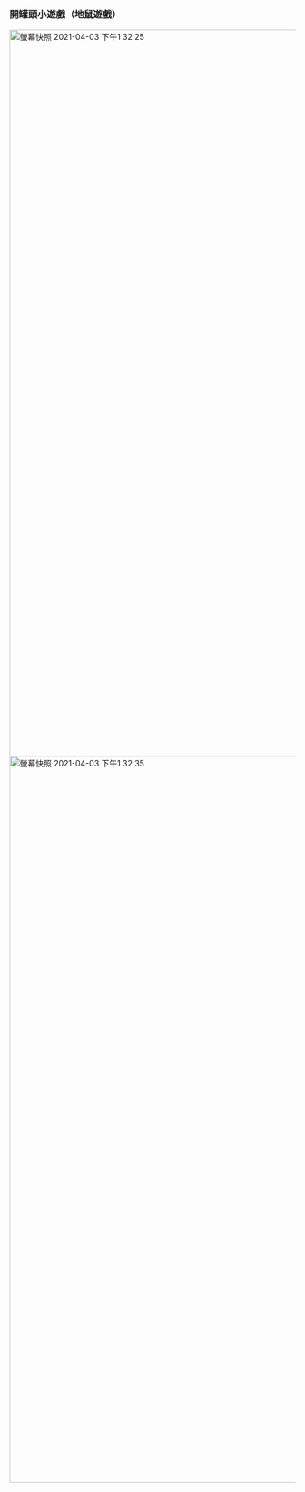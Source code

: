 ### 開罐頭小遊戲（地鼠遊戲）

<img width="1280" alt="螢幕快照 2021-04-03 下午1 32 25" src="https://user-images.githubusercontent.com/70134566/113469602-5dc7cf80-9481-11eb-8d07-750b0fd1dcc8.png">
<img width="1280" alt="螢幕快照 2021-04-03 下午1 32 35" src="https://user-images.githubusercontent.com/70134566/113469603-602a2980-9481-11eb-951c-d94de171bd09.png">
